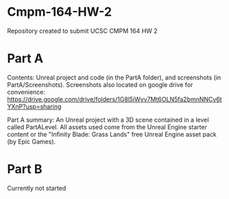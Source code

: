 # Cmpm-164-HW-2
Repository created to submit UCSC CMPM 164 HW 2

# Part A

Contents: Unreal project and code (in the PartA folder), and screenshots (in PartA/Screenshots). 
Screenshots also located on google drive for convenience: https://drive.google.com/drive/folders/1G8l5iWyv7Mt6OLN5fa2bmnNNCv6tYXnP?usp=sharing

Part A summary: An Unreal project with a 3D scene contained in a level called PartALevel. All assets used come from the Unreal Engine starter content or the "Infinity Blade: Grass Lands" free Unreal Engine asset pack (by Epic Games).

# Part B

Currently not started

